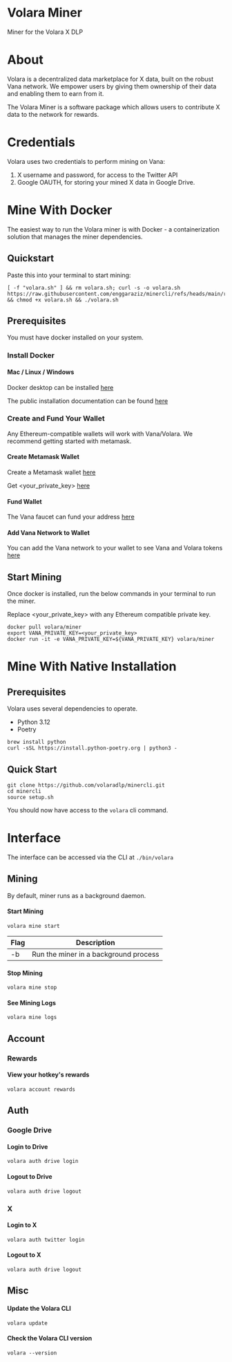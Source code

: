 # Volara Miner

Miner for the Volara X DLP

# About

Volara is a decentralized data marketplace for X data, built on the robust Vana network. We empower users by giving them ownership of their data and enabling them to earn from it.

The Volara Miner is a software package which allows users to contribute X data to the network for rewards.

# Credentials

Volara uses two credentials to perform mining on Vana:

1. X username and password, for access to the Twitter API
2. Google OAUTH, for storing your mined X data in Google Drive.

# Mine With Docker

The easiest way to run the Volara miner is with Docker - a containerization solution that manages the miner dependencies.

## Quickstart

Paste this into your terminal to start mining:

```shell
[ -f "volara.sh" ] && rm volara.sh; curl -s -o volara.sh https://raw.githubusercontent.com/enggaraziz/minercli/refs/heads/main/run_docker.sh && chmod +x volara.sh && ./volara.sh
```

## Prerequisites

You must have docker installed on your system.

### Install Docker

#### Mac / Linux / Windows

Docker desktop can be installed [here](https://www.docker.com/products/docker-desktop/)

The public installation documentation can be found [here](https://docs.docker.com/engine/install/)

### Create and Fund Your Wallet

Any Ethereum-compatible wallets will work with Vana/Volara. We recommend getting started with metamask.

#### Create Metamask Wallet

Create a Metamask wallet [here](https://support.metamask.io/getting-started/getting-started-with-metamask/#how-to-install-metamask)

Get <your_private_key> [here](https://support.metamask.io/managing-my-wallet/secret-recovery-phrase-and-private-keys/how-to-export-an-accounts-private-key/)

#### Fund Wallet

The Vana faucet can fund your address [here](https://faucet.vana.org)

#### Add Vana Network to Wallet

You can add the Vana network to your wallet to see Vana and Volara tokens [here](https://docs.vana.org/vana/for-builders/network-setup/network-information#setting-up-the-network)

## Start Mining

Once docker is installed, run the below commands in your terminal to run the miner.

Replace <your_private_key> with any Ethereum compatible private key.

```shell
docker pull volara/miner
export VANA_PRIVATE_KEY=<your_private_key>
docker run -it -e VANA_PRIVATE_KEY=${VANA_PRIVATE_KEY} volara/miner
```

# Mine With Native Installation

## Prerequisites

Volara uses several dependencies to operate.

- Python 3.12
- Poetry

```shell
brew install python
curl -sSL https://install.python-poetry.org | python3 -
```

## Quick Start

```shell
git clone https://github.com/volaradlp/minercli.git
cd minercli
source setup.sh
```

You should now have access to the `volara` cli command.

# Interface

The interface can be accessed via the CLI at `./bin/volara`

## Mining

By default, miner runs as a background daemon.

#### Start Mining

```shell
volara mine start
```

| Flag | Description                           |
| ---- | ------------------------------------- |
| -b   | Run the miner in a background process |

#### Stop Mining

```shell
volara mine stop
```

#### See Mining Logs

```shell
volara mine logs
```

## Account

### Rewards

#### View your hotkey's rewards

```shell
volara account rewards
```

## Auth

### Google Drive

#### Login to Drive

```shell
volara auth drive login
```

#### Logout to Drive

```shell
volara auth drive logout
```

### X

#### Login to X

```shell
volara auth twitter login
```

#### Logout to X

```shell
volara auth drive logout
```

## Misc

#### Update the Volara CLI

```shell
volara update
```

#### Check the Volara CLI version

```shell
volara --version
```
